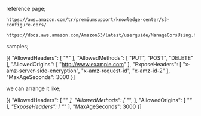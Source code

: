 reference page;
```
https://aws.amazon.com/tr/premiumsupport/knowledge-center/s3-configure-cors/

https://docs.aws.amazon.com/AmazonS3/latest/userguide/ManageCorsUsing.html
```

samples;

[{
    "AllowedHeaders": [
        "*"
    ],
    "AllowedMethods": [
        "PUT",
        "POST",
        "DELETE"
    ],
    "AllowedOrigins": [
        "http://www.example.com"
    ],
    "ExposeHeaders": [
        "x-amz-server-side-encryption",
        "x-amz-request-id",
        "x-amz-id-2"
    ],
    "MaxAgeSeconds": 3000
}]

we can arrange it like;

[{
    "AllowedHeaders": [
        "*"
    ],
    "AllowedMethods": [
        "*",
    ],
    "AllowedOrigins": [
        "*"
    ],
    "ExposeHeaders": [
        "*"
    ],
    "MaxAgeSeconds": 3000
}]